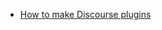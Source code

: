 - [How to make Discourse plugins](https://meta.discourse.org/t/beginners-guide-to-creating-discourse-plugins-part-1-creating-a-basic-plugin/30515)
